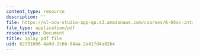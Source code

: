 ```yaml
---
content_type: resource
description: ''
file: https://ol-ocw-studio-app-qa.s3.amazonaws.com/courses/6-00sc-introduction-to-computer-science-and-programming-spring-2011/827316064a9d2c6b84aa2a41fd4a82b4_pjLbxB9TXJs.pdf
file_type: application/pdf
resourcetype: Document
title: 3play pdf file
uid: 82731606-4a9d-2c6b-84aa-2a41fd4a82b4
---
```

